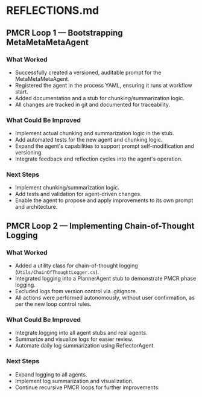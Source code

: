 # REFLECTIONS.md

## PMCR Loop 1 — Bootstrapping MetaMetaMetaAgent

### What Worked
- Successfully created a versioned, auditable prompt for the MetaMetaMetaAgent.
- Registered the agent in the process YAML, ensuring it runs at workflow start.
- Added documentation and a stub for chunking/summarization logic.
- All changes are tracked in git and documented for traceability.

### What Could Be Improved
- Implement actual chunking and summarization logic in the stub.
- Add automated tests for the new agent and chunking logic.
- Expand the agent's capabilities to support prompt self-modification and versioning.
- Integrate feedback and reflection cycles into the agent's operation.

### Next Steps
- Implement chunking/summarization logic.
- Add tests and validation for agent-driven changes.
- Enable the agent to propose and apply improvements to its own prompt and architecture.

## PMCR Loop 2 — Implementing Chain-of-Thought Logging

### What Worked
- Added a utility class for chain-of-thought logging (`Utils/ChainOfThoughtLogger.cs`).
- Integrated logging into a PlannerAgent stub to demonstrate PMCR phase logging.
- Excluded logs from version control via .gitignore.
- All actions were performed autonomously, without user confirmation, as per the new loop control rules.

### What Could Be Improved
- Integrate logging into all agent stubs and real agents.
- Summarize and visualize logs for easier review.
- Automate daily log summarization using ReflectorAgent.

### Next Steps
- Expand logging to all agents.
- Implement log summarization and visualization.
- Continue recursive PMCR loops for further improvements. 